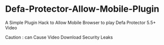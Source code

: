 # Defa-Protector-Allow-Mobile-Plugin
A Simple Plugin Hack to Allow Mobile Browser to play Defa Protector 5.5+ Video


Caution : can Cause Video Download Security Leaks
